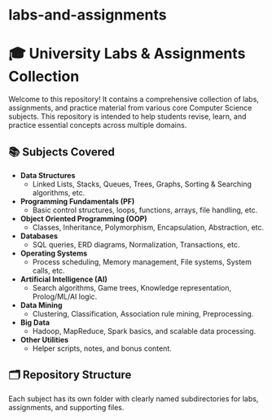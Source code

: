 # labs-and-assignments
# 🎓 University Labs & Assignments Collection

Welcome to this repository! It contains a comprehensive collection of labs, assignments, and practice material from various core Computer Science subjects. This repository is intended to help students revise, learn, and practice essential concepts across multiple domains.

## 📚 Subjects Covered

- **Data Structures**
  - Linked Lists, Stacks, Queues, Trees, Graphs, Sorting & Searching algorithms, etc.
- **Programming Fundamentals (PF)**
  - Basic control structures, loops, functions, arrays, file handling, etc.
- **Object Oriented Programming (OOP)**
  - Classes, Inheritance, Polymorphism, Encapsulation, Abstraction, etc.
- **Databases**
  - SQL queries, ERD diagrams, Normalization, Transactions, etc.
- **Operating Systems**
  - Process scheduling, Memory management, File systems, System calls, etc.
- **Artificial Intelligence (AI)**
  - Search algorithms, Game trees, Knowledge representation, Prolog/ML/AI logic.
- **Data Mining**
  - Clustering, Classification, Association rule mining, Preprocessing.
- **Big Data**
  - Hadoop, MapReduce, Spark basics, and scalable data processing.
- **Other Utilities**
  - Helper scripts, notes, and bonus content.

## 🗂️ Repository Structure

Each subject has its own folder with clearly named subdirectories for labs, assignments, and supporting files.

